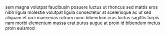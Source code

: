 sem magna volutpat faucibusin posuere luctus ut rhoncus sed mattis eros nibh
ligula molestie volutpat ligula consectetur at scelerisque ac ut sed aliquam et
orci maecenas rutrum nunc bibendum cras luctus sagittis turpis nam morbi
elementum massa erat purus augue at proin id bibendum metus proin euismod